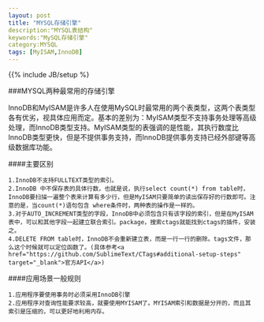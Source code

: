 ```yaml
---
layout: post
title: "MYSQL存储引擎"
description:"MYSQL表结构"
keywords:"MySQL存储引擎"
category:MYSQL
tags: [MyISAM,InnoDB]
---
```

{{% include JB/setup %}

###MYSQL两种最常用的存储引擎

InnoDB和MyISAM是许多人在使用MySQL时最常用的两个表类型，这两个表类型各有优劣，视具体应用而定。基本的差别为：MyISAM类型不支持事务处理等高级处理，而InnoDB类型支持。MyISAM类型的表强调的是性能，其执行数度比InnoDB类型更快，但是不提供事务支持，而InnoDB提供事务支持已经外部键等高级数据库功能。
<!-- more -->

####主要区别

	1.InnoDB不支持FULLTEXT类型的索引。
	2.InnoDB 中不保存表的具体行数，也就是说，执行select count(*) from table时，InnoDB要扫描一遍整个表来计算有多少行，但是MyISAM只要简单的读出保存好的行数即可。注意的是，当count(*)语句包含 where条件时，两种表的操作是一样的。
	3.对于AUTO_INCREMENT类型的字段，InnoDB中必须包含只有该字段的索引，但是在MyISAM表中，可以和其他字段一起建立联合索引。package，搜索ctags就能找到ctags的插件，安装之。
	4.DELETE FROM table时，InnoDB不会重新建立表，而是一行一行的删除。tags文件，那么这个时候就可以定位函数了。(具体参考<a href="https://github.com/SublimeText/CTags#additional-setup-steps" target="_blank">官方API</a>)

####应用场景一般规则

	1.应用程序要使用事务时必须采用InnoDB引擎
	2.应用程序对查询性能要求较高，就要使用MYISAM了。MYISAM索引和数据是分开的，而且其索引是压缩的，可以更好地利用内存。
